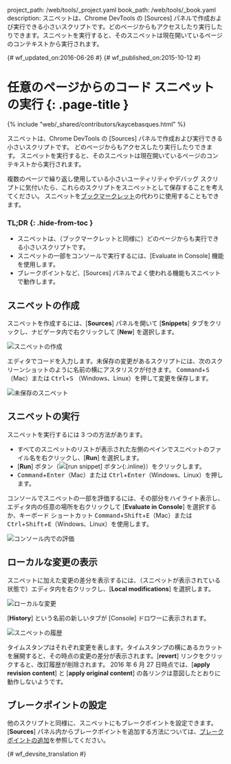 project_path: /web/tools/_project.yaml
book_path: /web/tools/_book.yaml
description: スニペットは、Chrome DevTools の [Sources] パネルで作成および実行できる小さいスクリプトです。どのページからもアクセスしたり実行したりできます。スニペットを実行すると、そのスニペットは現在開いているページのコンテキストから実行されます。

{# wf_updated_on:2016-06-26 #}
{# wf_published_on:2015-10-12 #}

# 任意のページからのコード スニペットの実行 {: .page-title }

{% include "web/_shared/contributors/kaycebasques.html" %}

スニペットは、Chrome DevTools の [Sources] パネルで作成および実行できる小さいスクリプトです。
どのページからもアクセスしたり実行したりできます。
スニペットを実行すると、そのスニペットは現在開いているページのコンテキストから実行されます。


複数のページで繰り返し使用している小さいユーティリティやデバッグ スクリプトに気付いたら、これらのスクリプトをスニペットとして保存することを考えてください。
スニペットを[ブックマークレット](https://en.wikipedia.org/wiki/Bookmarklet)の代わりに使用することもできます。



### TL;DR {: .hide-from-toc }
- スニペットは、（ブックマークレットと同様に）どのページからも実行できる小さいスクリプトです。
- スニペットの一部をコンソールで実行するには、[Evaluate in Console] 機能を使用します。
- ブレークポイントなど、[Sources] パネルでよく使われる機能もスニペットで動作します。


##  スニペットの作成

スニペットを作成するには、[**Sources**] パネルを開いて [**Snippets**] タブをクリックし、ナビゲータ内で右クリックして [**New**] を選択します。


![スニペットの作成](images/create-snippet.png)

エディタでコードを入力します。未保存の変更があるスクリプトには、次のスクリーンショットのように名前の横にアスタリスクが付きます。
<kbd>Command</kbd>+<kbd>S</kbd>（Mac）または <kbd>Ctrl</kbd>+<kbd>S</kbd>
（Windows、Linux）を押して変更を保存します。 

![未保存のスニペット](images/unsaved-snippet.png)

##  スニペットの実行

スニペットを実行するには 3 つの方法があります。 

* すべてのスニペットのリストが表示された左側のペインでスニペットのファイル名を右クリックし、[**Run**] を選択します。
* [**Run**] ボタン（![[run snippet] ボタン](images/run.png){:.inline}）をクリックします。
* <kbd>Command</kbd>+<kbd>Enter</kbd>（Mac）または <kbd>Ctrl</kbd>+<kbd>Enter</kbd>（Windows、Linux）を押します。


コンソールでスニペットの一部を評価するには、その部分をハイライト表示し、エディタ内の任意の場所を右クリックして [**Evaluate in Console**] を選択するか、キーボード ショートカット <kbd>Command</kbd>+<kbd>Shift</kbd>+<kbd>E</kbd>（Mac）または <kbd>Ctrl</kbd>+<kbd>Shift</kbd>+<kbd>E</kbd>（Windows、Linux）を使用します。





![コンソール内での評価](images/evaluate-in-console.png)

##  ローカルな変更の表示

<!-- TODO apply revision content doesn't really work... -->

スニペットに加えた変更の差分を表示するには、（スニペットが表示されている状態で）エディタ内を右クリックし、[**Local modifications**] を選択します。


![ローカルな変更](images/local-modifications.png)

[**History**] という名前の新しいタブが [Console] ドロワーに表示されます。

![スニペットの履歴](images/snippet-history.png)

タイムスタンプはそれぞれ変更を表します。タイムスタンプの横にあるカラットを展開すると、その時点の変更の差分が表示されます。[**revert**] リンクをクリックすると、改訂履歴が削除されます。
2016 年 6 月 27 日時点では、[**apply revision content**] と [**apply original content**] の各リンクは意図したとおりに動作しないようです。



##  ブレークポイントの設定

他のスクリプトと同様に、スニペットにもブレークポイントを設定できます。[**Sources**] パネル内からブレークポイントを追加する方法については、[ブレークポイントの追加](/web/tools/chrome-devtools/debug/breakpoints/add-breakpoints)を参照してください。




{# wf_devsite_translation #}
